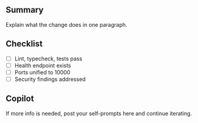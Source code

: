 ## Summary
Explain what the change does in one paragraph.

## Checklist
- [ ] Lint, typecheck, tests pass
- [ ] Health endpoint exists
- [ ] Ports unified to 10000
- [ ] Security findings addressed

## Copilot
If more info is needed, post your self-prompts here and continue iterating.
